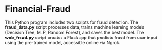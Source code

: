 # Financial-Fraud
This Python program includes two scripts for fraud detection. The **fraud_data.py** script processes data, trains machine learning models (Decision Tree, MLP, Random Forest), and saves the best model. The **web_fraud.py** script creates a Flask app that predicts fraud from user input using the pre-trained model, accessible online via Ngrok.
